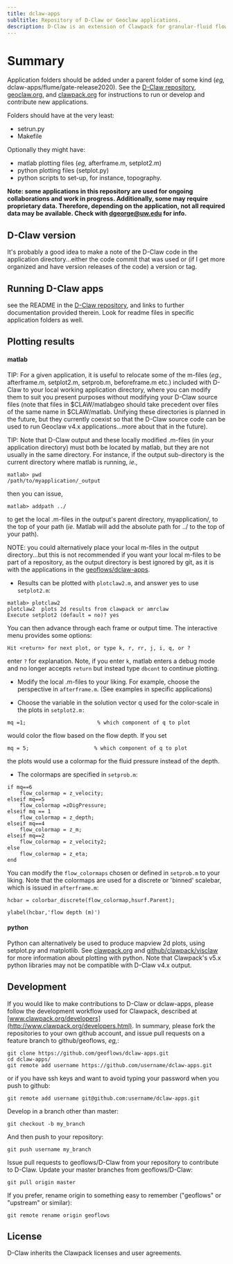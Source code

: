 ```yaml
---
title: dclaw-apps
subltitle: Repository of D-Claw or Geoclaw applications.
description: D-Claw is an extension of Clawpack for granular-fluid flows. See [github/geoflows/D-Claw](https://github.com/geoflows/D-Claw).
---
```


# Summary
Application folders should be added under a parent folder of some kind (*eg,* dclaw-apps/flume/gate-release2020). See the [D-Claw repository](https://github.com/geoflows/D-Claw), [geoclaw.org](http://www.geoclaw.org), and [clawpack.org](http://www.clawpack.org) for instructions to run or develop and contribute new applications.

Folders should have at the very least:
* setrun.py
* Makefile

Optionally they might have:
* matlab plotting files (*eg,* afterframe.m, setplot2.m)
* python plotting files (setplot.py)
* python scripts to set-up, for instance, topography.

**Note: some applications in this repository are used for ongoing collaborations and work in progress. Additionally, some may require proprietary data. Therefore, depending on the application, not all required data may be available. Check with dgeorge@uw.edu for info.**

## D-Claw version
It's probably a good idea to make a note of the D-Claw code in the application directory...either the code commit that was used or (if I get more organized and have version releases of the code) a version or tag.  

## Running D-Claw apps
see the README in the [D-Claw repository](https://github.com/geoflows/D-Claw), and links to further documentation provided therein. Look for readme files in specific application folders as well.  

## Plotting results
#### matlab

TIP: For a given application, it is useful to relocate some of the m-files (*eg.,* afterframe.m, setplot2.m, setprob.m, beforeframe.m etc.) included with D-Claw to your local working application directory, where you can modify them to suit you present purposes without modifying your D-Claw source files (note that files in $CLAW/matlabgeo should take precedent over files of the same name in $CLAW/matlab. Unifying these directories is planned in the future, but they currently coexist so that the D-Claw source code can be used to run Geoclaw v4.x applications...more about that in the future). 

TIP: Note that D-Claw output and these locally modified .m-files (in your application directory) must both be located by matlab, but they are not usually in the same directory. For instance, if the output sub-directory is the current directory where matlab is running, *ie.,*
```
matlab> pwd
/path/to/myapplication/_output
```
then you can issue,
```
matlab> addpath ../
```
to get the local .m-files in the output's parent directory, myapplication/, to the top of your path (*ie.* Matlab will add the absolute path for ../ to the top of your path).

NOTE: you could alternatively place your local m-files in the output directory...but this is not recommended if you want your local m-files to be part of a repository, as the output directory is best ignored by git, as it is with the applications in the [geoflows/dclaw-apps](https://github.com/geoflows/dclaw-apps).

* Results can be plotted with `plotclaw2.m`, and answer yes to use `setplot2.m`:
```
matlab> plotclaw2
plotclaw2  plots 2d results from clawpack or amrclaw
Execute setplot2 (default = no)? yes
```
You can then advance through each frame or output time. The interactive menu provides some options:
```
Hit <return> for next plot, or type k, r, rr, j, i, q, or ? 
```
enter `?` for explanation. Note, if you enter `k`, matlab enters a debug mode and no longer accepts `return` but instead type `dbcont` to continue plotting.   

* Modify the local .m-files to your liking. For example, choose the perspective in `afterframe.m`. (See examples in specific applications)

* Choose the variable in the solution vector q used for the color-scale in the plots in `setplot2.m:` 
```
mq =1;                       % which component of q to plot
```
would color the flow based on the flow depth. If you set
```
mq = 5;						% which component of q to plot
```
the plots would use a colormap for the fluid pressure instead of the depth. 

* The colormaps are specified in `setprob.m`:

```
if mq==6
    flow_colormap = z_velocity;
elseif mq==5
    flow_colormap =zDigPressure;
elseif mq == 1
    flow_colormap = z_depth;
elseif mq==4
    flow_colormap = z_m;
elseif mq==2
    flow_colormap = z_velocity2;
else
    flow_colormap = z_eta;
end
```
You can modify the `flow_colormaps` chosen or defined in `setprob.m` to your liking. Note that the colormaps are used for a discrete or 'binned' scalebar, which is issued in `afterframe.m`:
```
hcbar = colorbar_discrete(flow_colormap,hsurf.Parent);

ylabel(hcbar,'flow depth (m)')
```


#### python

Python can alternatively be used to produce mapview 2d plots, using setplot.py and matplotlib. See [clawpack.org](http://www.clawpack.org) and [github/clawpack/visclaw](https://gihub.com/clawpack/visclaw) for more information about plotting with python. Note that Clawpack's v5.x python libraries may not be compatible with D-Claw v4.x output. 

## Development

If you would like to make contributions to D-Claw or dclaw-apps, please follow the development workflow used for Clawpack, described at [www.clawpack.org/developers](http://www.clawpack.org/developers.html). In summary, please fork the repositories to your own github account, and issue pull requests on a feature branch to github/geoflows, *eg,*:

```
git clone https://github.com/geoflows/dclaw-apps.git
cd dclaw-apps/
git remote add username https://github.com/username/dclaw-apps.git
```
or if you have ssh keys and want to avoid typing your password when you push to github:

```
git remote add username git@github.com:username/dclaw-apps.git
```
Develop in a branch other than master:
```
git checkout -b my_branch
```
And then push to your repository:
```
git push username my_branch
```
Issue pull requests to geoflows/D-Claw from your repository to contribute to D-Claw. Update your master branches from geoflows/D-Claw:
```
git pull origin master
```
If you prefer, rename origin to something easy to remember ("geoflows" or "upstream" or similar):
```
git remote rename origin geoflows
```

## License

D-Claw inherits the Clawpack licenses and user agreements. 

